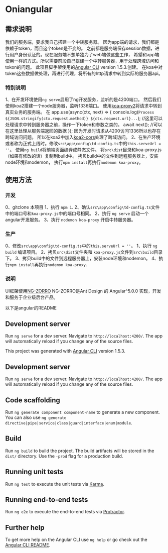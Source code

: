 # Oniangular

## 需求说明
我们的服务端，要求我自己搭建一个中转服务器。
因为app端的请求，我们都是依赖于token，而且这个token是不变的。
之前都是服务端保存session数据，进行用户身份认证的。现在服务端不想单独为了web端做这些工作，
希望和app端使用一样的方式。所以需要前段自己搭建一个中转服务器，用于处理跨域访问和tokon的问题。
此项目脚手架使用的[Angular CLI](https://github.com/angular/angular-cli) version 1.5.3.创建。
在koa中对token这些数据做处理，再进行代理，将所有的http请求中转到实际的服务器api。
### 特别说明
1、在开发环境使用`ng serve`启用了ng开发服务，监听的是4200端口。
然后我们使用koa2搭建一个node服务器，监听1336端口。
使用[koa-proxy2](https://github.com/bornkiller/koa-proxy2)将请求中转到真实业务的服务端。
在
    app.use(async(ctx, next) => {
    console.log(`Process ${JSON.stringify(ctx.request.method)} ${ctx.request.url}...`);
    //这里可以处理请求中转到服务器之前，操作一下token和参数之类的。
    await next();
    //可以在这里处理从服务端返回的数据
    });
因为开发时请求从4200访问1336所以也存在跨域访问问题。
所以在koa2中加入[koa2-cors](https://github.com/zadzbw/koa2-cors)处理了跨域访问。
2、在生产环境或者称为正式上线时。修改`src\app\config\td-config.ts`中的`this.serveUrl = ''`。
使用`ng build`将前端页面编译成静态文件。
将`src\dist`目录和koa-proxy.js（如果有修改的话）复制到build中。
拷贝build中的文件到远程服务器上，安装node环境和nodemon，
执行`npm install`再执行`nodemon koa-proxy`。

## 使用方法
### 开发
0、gitclone 本项目
1、执行 `npm i`.
2、确认`src\app\config\td-config.ts`文件中的端口号和`koa-proxy.js`中的端口号相同。
2、执行 `ng serve` 启动一个angular开发服务。
3、执行 `nodemon koa-proxy` 开启中转服务器。

### 生产
0、修改`src\app\config\td-config.ts`中的`this.serveUrl = ''`。
1、执行 `ng build` 编译项目。
2、拷贝`src\dist`文件夹和 `koa-proxy.js`文件到`src\build`目录下。
3、拷贝build中的文件到远程服务器上，安装node环境和nodemon。
4、执行`npm install`再执行`nodemon koa-proxy`. 

### 说明
UI框架使用[NG-ZORRO](https://ng.ant.design/#/docs/angular/introduce)
NG-ZORRO是Ant Design 的 Angular^5.0.0 实现，开发和服务于企业级后台产品。

以下是angular的README

## Development server

Run `ng serve` for a dev server. Navigate to `http://localhost:4200/`. The app will automatically reload if you change any of the source files.

This project was generated with [Angular CLI](https://github.com/angular/angular-cli) version 1.5.3.

## Development server

Run `ng serve` for a dev server. Navigate to `http://localhost:4200/`. The app will automatically reload if you change any of the source files.

## Code scaffolding

Run `ng generate component component-name` to generate a new component. You can also use `ng generate directive|pipe|service|class|guard|interface|enum|module`.

## Build

Run `ng build` to build the project. The build artifacts will be stored in the `dist/` directory. Use the `-prod` flag for a production build.

## Running unit tests

Run `ng test` to execute the unit tests via [Karma](https://karma-runner.github.io).

## Running end-to-end tests

Run `ng e2e` to execute the end-to-end tests via [Protractor](http://www.protractortest.org/).

## Further help

To get more help on the Angular CLI use `ng help` or go check out the [Angular CLI README](https://github.com/angular/angular-cli/blob/master/README.md).
